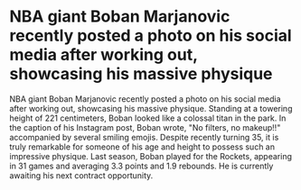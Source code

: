 # NBA giant Boban Marjanovic recently posted a photo on his social media after working out, showcasing his massive physique 
 NBA giant Boban Marjanovic recently posted a photo on his social media after working out, showcasing his massive physique. Standing at a towering height of 221 centimeters, Boban looked like a colossal titan in the park. In the caption of his Instagram post, Boban wrote, "No filters, no makeup!!" accompanied by several smiling emojis. Despite recently turning 35, it is truly remarkable for someone of his age and height to possess such an impressive physique. Last season, Boban played for the Rockets, appearing in 31 games and averaging 3.3 points and 1.9 rebounds. He is currently awaiting his next contract opportunity.